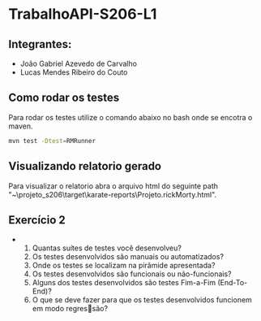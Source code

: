# TrabalhoAPI-S206-L1

## Integrantes:
  - João Gabriel Azevedo de Carvalho
  - Lucas Mendes Ribeiro do Couto
## Como rodar os testes
Para rodar os testes utilize o comando abaixo no bash onde se encotra o maven.
```bash
mvn test -Dtest=RMRunner
```
## Visualizando relatorio gerado
Para visualizar o relatorio abra o arquivo html do seguinte path "~\projeto_s206\target\karate-reports\Projeto.rickMorty.html".

## Exercício 2
- 1) Quantas suítes de testes você desenvolveu?
  2) Os testes desenvolvidos são manuais ou automatizados?
  3) Onde os testes se localizam na pirâmide apresentada?
  4) Os testes desenvolvidos são funcionais ou não-funcionais?
  5) Alguns dos testes desenvolvidos são testes Fim-a-Fim (End-To-End)?
  6) O que se deve fazer para que os testes desenvolvidos funcionem em modo regressão?


